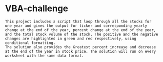 # VBA-challenge
    This project includes a script that loop through all the stocks for one year and gives the output for ticker and corresponding yearly change at the end of the year, percent change at the end of the year, and the total stock volume of the stock. The positive and the negative changes are highlighted in green and red respectively, using conditional formatting. 
    The solution also provides the Greatest percent increase and decrease at the end of the year in stock price. The solution will run on every worksheet with the same data format.
